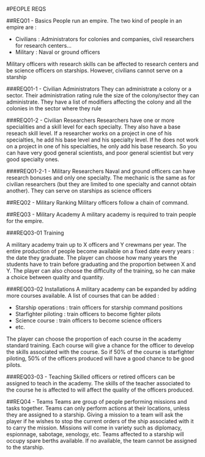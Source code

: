 #PEOPLE REQS

##REQ01 - Basics
People run an empire. The two kind of people in an empire are :

- Civilians : Administrators for colonies and companies, civil researchers for research centers...
- Military : Naval or ground officers

Military officers with research skills can be affected to research centers and be science officers on starships.
However, civilians cannot serve on a starship

###REQ01-1 - Civilian Administrators
They can administrate a colony or a sector. Their administration rating rule the size of the colony/sector they can administrate.
They have a list of modifiers affecting the colony and all the colonies in the sector where they rule

###REQ01-2 - Civilian Researchers
Researchers have one or more specialities and a skill level for each specialty. They also have a base reseach skill level.
If a researcher works on a project in one of his specialties, he add his base level and his specialty level. If he does not work
on a project in one of his specialties, he only add his base research. So you can have very good general scientists, and poor general scientist
but very good specialty ones.

####REQ01-2-1 - Military Researchers
Naval and ground officers can have research bonuses and only one specialty. The mechanic is the same as for civilian researchers (but they are
limited to one specialty and cannot obtain another). They can serve on starships as science officers

##REQ02 - Military Ranking
Military officers follow a chain of command.

##REQ03 - Military Academy
A military academy is required to train people for the empire.

###REQ03-01 Training

A military academy train up to X officers and Y crewmans per year. The entire production of people become available on a fixed date every
years : the date they graduate. The player can choose how many years the students have to train before graduating and the proportion between
X and Y. The player can also choose the difficulty of the training, so he can make a choice between quality and quantity.

###REQ03-02 Installations
A military academy can be expanded by adding more courses available. A list of courses that can be added :

- Starship operations : train officers for starship command positions
- Starfighter piloting : train officers to become fighter pilots
- Science course : train officers to become science officers
- etc.

The player can choose the proportion of each course in the academy standard training. Each course will give a chance for the officer to 
develop the skills associated with the course. So if 50% of the course is starfighter piloting, 50% of the officers produced will have a 
good chance to be good pilots.

###REQ03-03 - Teaching
Skilled officers or retired officers can be assigned to teach in the academy. The skills of the teacher associated to the course he is affected to
will affect the quality of the officers produced.

##REQ04 - Teams
Teams are group of people performing missions and tasks together.
Teams can only perform actions at their locations, unless they are assigned to a starship. Giving a mission to a team will ask the player if he wishes
to stop the current orders of the ship associated with it to carry the mission. Missions will come in variety such as diplomacy, espionnage, 
sabotage, xenology, etc.
Teams affected to a starship will occupy spare berths available. If no available, the team cannot be assigned to the starship.
